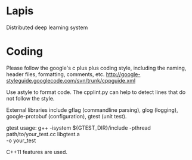 Lapis
=====

Distributed deep learning system


Coding
===
Please follow the google's c plus plus coding style, including the naming,
header files, formatting, comments, etc.
http://google-styleguide.googlecode.com/svn/trunk/cppguide.xml

Use astyle to format code.
The cpplint.py can help to detect lines that do not follow the style.

External libraries include gflag (commandline parsing), glog (logging),
google-protobuf (configuration), gtest (unit test).

gtest usage:
g++ -isystem ${GTEST_DIR}/include -pthread path/to/your_test.cc libgtest.a \
-o your_test

C++11 features are used.
